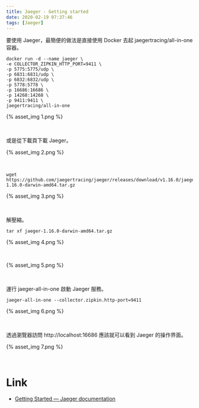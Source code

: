 ```yaml
---
title: Jaeger - Getting started
date: 2020-02-19 07:37:46
tags: [Jaeger]
---
```


要使用 Jaeger，最簡便的做法是直接使用 Docker 去起 jaegertracing/all-in-one 容器。  

<!-- More -->

    docker run -d --name jaeger \
    -e COLLECTOR_ZIPKIN_HTTP_PORT=9411 \
    -p 5775:5775/udp \
    -p 6831:6831/udp \
    -p 6832:6832/udp \
    -p 5778:5778 \
    -p 16686:16686 \
    -p 14268:14268 \
    -p 9411:9411 \
    jaegertracing/all-in-one

{% asset_img 1.png %}

<br>


或是從下載頁下載 Jaeger。  

{% asset_img 2.png %}

<br>


    wget https://github.com/jaegertracing/jaeger/releases/download/v1.16.0/jaeger-1.16.0-darwin-amd64.tar.gz

{% asset_img 3.png %}

<br>


解壓縮。

    tar xf jaeger-1.16.0-darwin-amd64.tar.gz

{% asset_img 4.png %}

<br>


{% asset_img 5.png %}

<br>


運行 jaeger-all-in-one 啟動 Jaeger 服務。  

    jaeger-all-in-one --collector.zipkin.http-port=9411

{% asset_img 6.png %}

<br>


透過瀏覽器訪問 http://localhost:16686 應該就可以看到 Jaeger 的操作界面。

{% asset_img 7.png %}

<br>


Link
====
* [Getting Started — Jaeger documentation](https://www.jaegertracing.io/docs/1.16/getting-started/)
